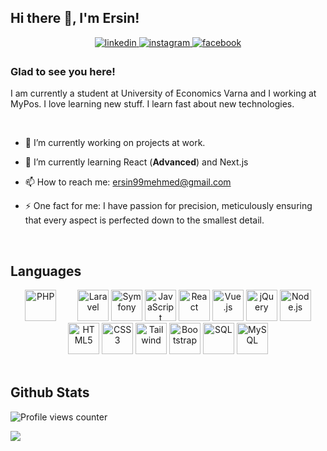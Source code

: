 
## Hi there 👋, I'm Ersin!

<div align="center">
<a href="https://www.linkedin.com/in/ersin-hyusein-72a184241/" target="_blank">
<img src=https://img.shields.io/badge/LinkedIn-%230077B5.svg?&style=for-the-badge&logo=linkedin&logoColor=white alt=linkedin style="margin-bottom: 5px;" />
</a>  
<a href="https://www.instagram.com/ersogram/" target="_blank">
<img src=https://img.shields.io/badge/instagram-%23000000.svg?&style=for-the-badge&logo=instagram&logoColor=white alt=instagram style="margin-bottom: 5px;" />
</a>
<a href="https://www.facebook.com/ersin.mehmed" target="_blank">
<img src=https://img.shields.io/badge/facebook-%232E87FB.svg?&style=for-the-badge&logo=facebook&logoColor=white alt=facebook style="margin-bottom: 5px;" />
</a>  
</div>  

### Glad to see you here!  
I am currently a student at University of Economics Varna and I working at MyPos. I love learning new stuff. I learn fast about new technologies.
  
<br/>  

- 🔭 I’m currently working on projects at work.

- 🌱 I’m currently learning React (**Advanced**) and Next.js

- 📫 How to reach me: ersin99mehmed@gmail.com

- ⚡ One fact for me: I have passion for precision, meticulously ensuring that every aspect is perfected down to the smallest detail.  

<br/>  

## Languages

<div align="center">  
<img style="margin-right: 30px;" src="https://upload.wikimedia.org/wikipedia/commons/2/27/PHP-logo.svg" alt="PHP" height="50" />  
<img src="https://upload.wikimedia.org/wikipedia/commons/9/9a/Laravel.svg" alt="Laravel" height="50" />  
<img src="https://cdn.worldvectorlogo.com/logos/symfony.svg" alt="Symfony" height="50" />
<img src="https://profilinator.rishav.dev/skills-assets/javascript-original.svg" alt="JavaScript" height="50" />  
<img src="https://upload.wikimedia.org/wikipedia/commons/a/a7/React-icon.svg" alt="React" height="50" />  
<img src="https://upload.wikimedia.org/wikipedia/commons/9/95/Vue.js_Logo_2.svg" alt="Vue.js" height="50" />
<img src="https://cdn.icon-icons.com/icons2/2699/PNG/512/jquery_logo_icon_167804.png" alt="jQuery" height="50" />
<img src="https://seeklogo.com/images/N/nodejs-logo-FBE122E377-seeklogo.com.png" alt="Node.js" height="50" />
<img src="https://profilinator.rishav.dev/skills-assets/html5-original-wordmark.svg" alt="HTML5" height="50" />  
<img src="https://profilinator.rishav.dev/skills-assets/css3-original-wordmark.svg" alt="CSS3" height="50" />  
<img src="https://tailwindcss.com/_next/static/media/tailwindcss-mark.3c5441fc7a190fb1800d4a5c7f07ba4b1345a9c8.svg" alt="Tailwind" height="50" />  
<img src="https://seeklogo.com/images/B/bootstrap-logo-3C30FB2A16-seeklogo.com.png" alt="Bootstrap" height="50" />  
<img src="https://symbols.getvecta.com/stencil_28/61_sql-database-generic.90b41636a8.svg"  alt="SQL" height="50" />  
<img src="https://profilinator.rishav.dev/skills-assets/mysql-original-wordmark.svg" alt="MySQL" height="50" />
</div>  

<br/>  

## Github Stats 

![Profile views counter](https://komarev.com/ghpvc/?username=ErsinMehmed&&for-the-badge)  

<img src="https://github-readme-stats.vercel.app/api/top-langs/?username=ErsinMehmed&hide_border=true&layout=compact&theme=github_dark" align="center"/>
